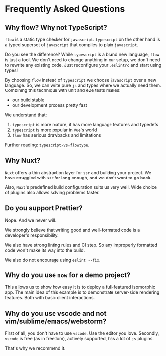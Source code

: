 # Frequently Asked Questions

## Why flow? Why not TypeScript?

`flow` is a static type checker for `javascript`.
`typescript` on the other hand is a typed superset of `javascript` 
that compiles to plain `javascript`.

Do you see the difference? 
While `typescript` is a brand new language, `flow` is just a tool.
We don't need to change anything in our setup, 
we don't need to rewrite any existing code. 
Just reconfigure your `.eslintrc` and start using types!

By choosing `flow` instead of `typescript` 
we choose `javascript` over a new language.
So, we can write pure `js` and types where we actually need them.
Combining this technique with unit and e2e tests makes:

- our build stable
- our development process pretty fast

We understand that:

1. `typescript` is more mature, it has more language features and typedefs
2. `typescript` is more popular in `Vue`'s world
3. `flow` has serious drawbacks and limitations

Further reading: [`typescript-vs-flowtype`](https://github.com/niieani/typescript-vs-flowtype).

## Why Nuxt?

`Nuxt` offers a thin abstraction layer for `ssr` and building your project.
We have struggled with `ssr` for long enough, and we don't want to go back.

Also, `Nuxt`'s predefined build configuration suits us very well.
Wide choice of plugins also allows solving problems faster.

## Do you support Prettier?

Nope. And we never will.

We strongly believe that writing good and well-formated 
code is a developer's responsibility. 

We also have strong linting rules and CI step. 
So any improperly formatted code won't make its way into the build.

We also do not encourage using `eslint --fix`.

## Why do you use `now` for a demo project?

This allows us to show how easy it is to deploy a full-featured isomorphic app.
The main idea of this example is to demonstrate server-side rendering features.
Both with basic client interactions.

## Why do you use vscode and not vim/sublime/emacs/webstorm?

First of all, you don't have to use `vscode`. Use the editor you love.
Secondly, `vscode` is free (as in freedom), actively supported, 
has a lot of `js` plugins.

That's why we recommend it.
 